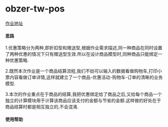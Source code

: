 # obzer-tw-pos

[作业地址](https://jinshuju.net/f/n0ddSe)

#### 思路
1.优惠策略分为两种,即折扣型和赠送型,根据作业需求描述,同一种商品在同时设置了两种优惠的情况下只有赠送型生效.所以在设计商品模型时,同种商品只能绑定一种优惠策略.

2.既然本次作业是一个商品结算流程,我们不妨可以输入的数据看做购物车,打印小票内容看做订单详情,这样就建立了一个商品-优惠活动-购物车-订单的清晰的业务模型.

3.本次的作业重点在于商品的结算,我把优惠绑定给了商品之后,又给每个商品一个独立的计算模块用于计算该商品应该支付的金额与节省的金额.这样做的好处在于商品结算时都是相互独立的,不会混淆.


#### 使用帮助
